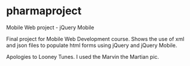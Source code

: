 # pharmaproject
Mobile Web project - jQuery Mobile

Final project for Mobile Web Development course. Shows the use of xml and json files to populate html forms using jQuery and jQuery Mobile.

Apologies to Looney Tunes. I used the Marvin the Martian pic.
